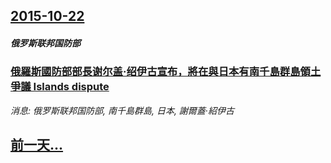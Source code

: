 ## [2015-10-22](/news/2015/10/22/index.md)

##### 俄罗斯联邦国防部
### [俄羅斯國防部部長谢尔盖·绍伊古宣布，將在與日本有南千島群島領土爭議 Islands dispute](/news/2015/10/22/俄羅斯國防部部長谢尔盖-绍伊古宣布-將在與日本有南千島群島領土爭議-Islands-dispute.md)
_消息: 俄罗斯联邦国防部, 南千島群島, 日本, 謝爾蓋·紹伊古_

## [前一天...](/news/2015/10/21/index.md)

